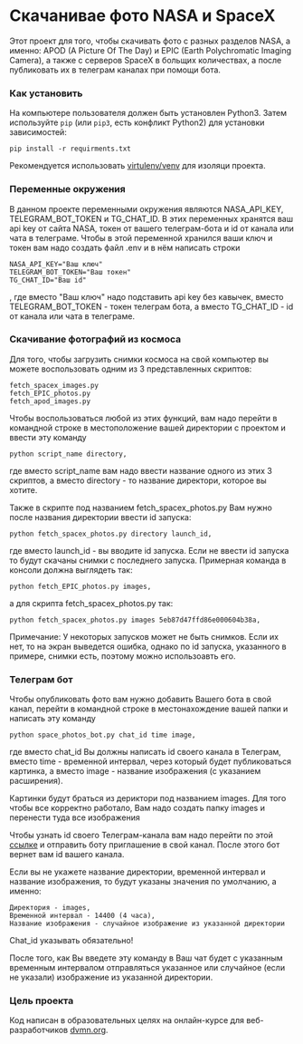 # Скачанивае фото NASA и SpaceX

Этот проект для того, чтобы скачивать фото с разных разделов NASA, а именно: APOD (A Picture Of The Day) и EPIC (Earth Polychromatic Imaging Camera), а также с серверов SpaceX в больщих количествах, а после публиковать их в телеграм каналах при помощи бота.

### Как установить

На компьютере пользователя должен быть установлен Python3.
Затем используйте `pip` (или `pip3`, есть конфликт Python2) для установки зависимостей:
```
pip install -r requirments.txt
``` 
Рекомендуется использовать [virtulenv/venv](https://docs.pythpn.org/3/library/venv.html) для изоляци проекта.

### Переменные окружения

В данном проекте переменными окружения являются NASA_API_KEY, TELEGRAM_BOT_TOKEN и TG_CHAT_ID. В этих переменных хранятся ваш api key от сайта NASA, токен от вашего телеграм-бота и id от канала или чата в телеграме. Чтобы в этой переменной хранился ваши ключ и токен вам надо создать файл .env и в нём написать строки
```
NASA_API_KEY="Ваш ключ"
TELEGRAM_BOT_TOKEN="Ваш токен"
TG_CHAT_ID="Ваш id"
``` 
, где вместо "Ваш ключ" надо подставить api key без кавычек, вместо TELEGRAM_BOT_TOKEN - токен телеграм бота, а вместо TG_CHAT_ID - id от канала или чата в телеграме.

### Скачивание фотографий из космоса

Для того, чтобы загрузить снимки космоса на свой компьютер вы можете воспользовать одним из 3 представленных скриптов:
```
fetch_spacex_images.py
fetch_EPIC_photos.py
fetch_apod_images.py
```
Чтобы воспользоваться любой из этих функций, вам надо перейти в командной строке в местоположение вашей директории с проектом и ввести эту команду
```
python script_name directory,
```
где вместо script_name вам надо ввести название одного из этих 3 скриптов, а вместо directory - то название директори, которое вы хотите.

Также в скрипте под названием fetch_spacex_photos.py Вам нужно после названия директории ввести id запуска:
```
python fetch_spacex_photos.py directory launch_id,
```
где вместо launch_id - вы вводите id запуска. Если не ввести id запуска то будут скачаны снимки с последнего запуска. Примерная команда в консоли должна выглядеть так:
```
python fetch_EPIC_photos.py images,
```
а для скрипта fetch_spacex_photos.py так:
```
python fetch_spacex_photos.py images 5eb87d47ffd86e000604b38a,
```

Примечание:
У некоторых запусков может не быть снимков. Если их нет, то на экран выведется ошибка, однако по id запуска, указанного в примере, снимки есть, поэтому можно использоавть его.

### Телеграм бот

Чтобы опубликовать фото вам нужно добавить Вашего бота в свой канал, перейти в командной строке в местонахождение вашей папки и написать эту команду
```
python space_photos_bot.py chat_id time image,
```
где вместо chat_id Вы должны написать id своего канала в Телеграм, вместо time - временной интервал, через который будет публиковаться картинка, а вместо image - название изображения (с указанием расширения).

Картинки будут браться из дериктори под названием images.
Для того чтобы все корректно работало, Вам надо создать папку images и перенести туда все изображения

Чтобы узнать id своего Телеграм-канала вам надо перейти по этой [ссылке](https://t.me/username_to_id_bot) и отправить боту приглашение в свой канал. После этого бот вернет вам id вашего канала.

Если вы не укажете название директории, временной интервал и название изображения, то будут указаны значения по умолчанию, а именно:
```
Директория - images,
Временной интервал - 14400 (4 часа),
Название изображения - случайное изображение из указанной директории
```

Chat_id указывать обязательно!


После того, как Вы введете эту команду в Ваш чат будет с указанным временным интервалом отправляться указанное или случайное (если не указали) изображение из указанной директории. 

### Цель проекта

Код написан в образовательных целях на онлайн-курсе для веб-разработчиков [dvmn.org](https://dvmn.org).
